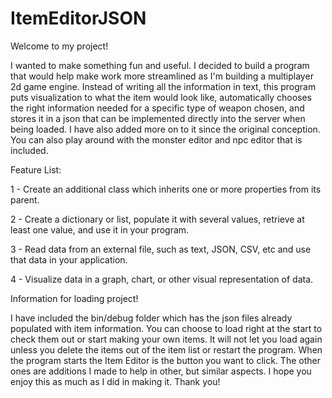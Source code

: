 # ItemEditorJSON

Welcome to my project! 

I wanted to make something fun and useful. I decided to build a program that would help make work more streamlined as I'm building a multiplayer 2d game engine. Instead of writing all the information in text, this program puts visualization to what the item would look like, automatically chooses the right information needed for a specific type of weapon chosen, and stores it in a json that can be implemented directly into the server when being loaded. I have also added more on to it since the original conception. You can also play around with the monster editor and npc editor that is included.

Feature List:

1 - Create an additional class which inherits one or more properties from its parent.

2 - Create a dictionary or list, populate it with several values, retrieve at least one value, and use it in your program.

3 - Read data from an external file, such as text, JSON, CSV, etc and use that data in your application.

4 - Visualize data in a graph, chart, or other visual representation of data.

Information for loading project!

I have included the bin/debug folder which has the json files already populated with item information. You can choose to load right at the start to check them out or start making your own items. It will not let you load again unless you delete the items out of the item list or restart the program. When the program starts the Item Editor is the button you want to click. The other ones are additions I made to help in other, but similar aspects. I hope you enjoy this as much as I did in making it. Thank you!